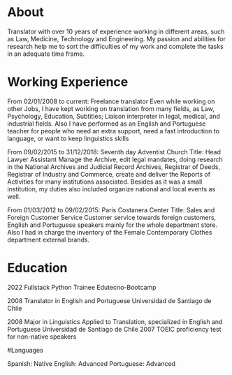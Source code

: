 # About

Translator with over 10 years of experience working in different areas, such as Law, Medicine, Technology and Engineering.
My passion and abilities for research help me to sort the difficulties of my work and complete the tasks in an adequate time frame.


# Working Experience

From 02/01/2008 to current:	Freelance translator
Even while working on other Jobs, I have kept working on translation from many fields, as Law, Psychology, Education, Subtitles; Liaison interpreter in legal, medical, and industrial fields.
Also I have performed as an English and Portuguese teacher for people who need an extra support, need a fast introduction to language, or want to keep linguistics skills 

From 09/02/2015 to 31/12/2018:	Seventh day Adventist Church
Title:	Head Lawyer Assistant
Manage the Archive, edit legal mandates, doing research in the National Archives and Judicial Record Archives, Registrar of Deeds, Registrar of Industry and Commerce, create and deliver the Reports of Activities for many institutions associated.
Besides as it was a small institution, my duties also included organize national and local events as well.

From 01/03/2012 to 09/02/2015:	Paris Costanera Center
Title:	Sales and Foreign Customer Service
Customer service towards foreign customers, English and Portuguese speakers mainly for the whole department store. Also I had in charge the inventory of the Female Contemporary Clothes department external brands.

# Education

2022 
Fullstack Python Trainee 
Edutecno-Bootcamp

2008
Translator in English and Portuguese
Universidad de Santiago de Chile

2008
Major in Linguistics Applied to Translation, specialized in English and Portuguese
Universidad de Santiago de Chile 
2007
TOEIC proficiency test for non-native speakers


#Languages

Spanish: 	Native
English:	Advanced
Portuguese: 	Advanced





